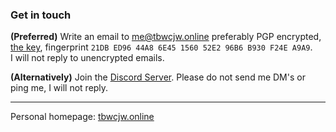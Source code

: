 ### Get in touch

**(Preferred)** Write an email to [me@tbwcjw.online](mailto:me@tbwcjw.online) preferably PGP encrypted, [the key](key.asc), fingerprint `21DB ED96 44A8 6E45 1560 52E2 96B6 B930 F24E A9A9`.  
I will not reply to unencrypted emails.

**(Alternatively)** Join the [Discord Server](https://discord.gg/T9FtuhHBGN). Please do not send me DM's or ping me, I will not reply.

---
Personal homepage: [tbwcjw.online](https://tbwcjw.online)
